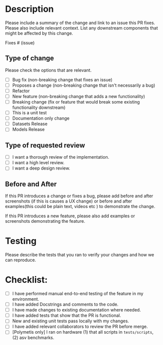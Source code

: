 # Description

Please include a summary of the change and link to an issue this PR fixes. Please also include relevant context. List any downstream components that might be affected by this change.

Fixes # (issue)

## Type of change

Please check the options that are relevant.

- [ ] Bug fix (non-breaking change that fixes an issue)
- [ ] Proposes a change (non-breaking change that isn't necessarily a bug)
- [ ] Refactor
- [ ] New feature (non-breaking change that adds a new functionality)
- [ ] Breaking change (fix or feature that would break some existing functionality downstream)
- [ ] This is a unit test
- [ ] Documentation only change
- [ ] Datasets Release
- [ ] Models Release

## Type of requested review

- [ ] I want a thorough review of the implementation.
- [ ] I want a high level review. 
- [ ] I want a deep design review.

## Before and After

If this PR introduces a change or fixes a bug, please add before and after screenshots (if this is causes a UX change) or before and after examples(this could be plain text, videos etc ) to demonstrate the change.

If this PR introduces a new feature, please also add examples or screenshots demonstrating the feature.

# Testing

Please describe the tests that you ran to verify your changes and how we can reproduce.

# Checklist:

- [ ] I have performed manual end-to-end testing of the feature in my environment.
- [ ] I have added Docstrings and comments to the code.
- [ ] I have made changes to existing documentation where needed.
- [ ] I have added tests that show that the PR is functional.
- [ ] New and existing unit tests pass locally with my changes.
- [ ] I have added relevant collaborators to review the PR before merge.
- [ ] [Polymetis only] I ran on hardware (1) that all scripts in `tests/scripts`, (2) asv benchmarks.

